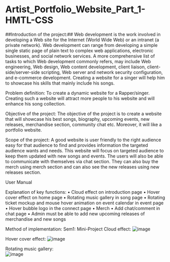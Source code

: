# Artist_Portfolio_Website_Part_1-HMTL-CSS



##Introduction of the project:##
Web development is the work involved in developing a Web site for the Internet (World Wide Web) or an intranet (a private network). Web development can range from developing a simple single static page of plain text to complex web applications, electronic businesses, and social network services. A more comprehensive list of tasks to which Web development commonly refers, may include Web engineering, Web design, Web content development, client liaison, client-side/server-side scripting, Web server and network security configuration, and e-commerce development. Creating a website for a singer will help him to showcase his skills that mainly include his songs.

Problem definition:
To create a dynamic website for a Rapper/singer. Creating such a website will attract more people to his website and will enhance his song collection.

Objective of the project:
The objective of the project is to create a website that will showcase his best songs, biography, upcoming events, new releases, merchandise section, community chat etc. Moreover, it will like a portfolio website.

Scope of the project:
A good website is user friendly to the right audience easy for that audience to find and provides information the targeted audience wants and needs. This website will focus on targeted audience to keep them updated with new songs and events. The users will also be able to communicate with themselves via chat section. They can also buy the merch using merch section and can also see the new releases using new releases section.


User Manual

Explanation of key functions:
•	Cloud effect on introduction page
•	Hover cover effect on home page
•	Rotating music gallery in song page
•	Rotating ticket mockup and mouse hover animation on event calendar in event page
•	 Hover bubble logo in the connect page
•	Merch
•	Add chat/comment in chat page
•	Admin must be able to add new upcoming releases of merchandise and new songs 

Method of implementation:
Sem1: Mini-Project
Cloud effect: 
![image](https://user-images.githubusercontent.com/50983824/204728304-f1c49dc0-b074-4174-a8c5-6eb6e82d0357.png)


Hover cover effect:
 ![image](https://user-images.githubusercontent.com/50983824/204728352-25e16244-2cd5-4718-b7d9-29748cbb08d6.png)

Rotating music gallery:  
![image](https://user-images.githubusercontent.com/50983824/204728361-527f68fc-c8d0-4ed8-8ebf-f38581555239.png)



